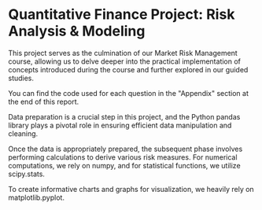 # Quantitative Finance Project: Risk Analysis & Modeling

This project serves as the culmination of our Market Risk Management course, allowing us to delve deeper into the practical implementation of concepts introduced during the course and further explored in our guided studies.

You can find the code used for each question in the "Appendix" section at the end of this report.

Data preparation is a crucial step in this project, and the Python pandas library plays a pivotal role in ensuring efficient data manipulation and cleaning.

Once the data is appropriately prepared, the subsequent phase involves performing calculations to derive various risk measures. For numerical computations, we rely on numpy, and for statistical functions, we utilize scipy.stats.

To create informative charts and graphs for visualization, we heavily rely on matplotlib.pyplot.


